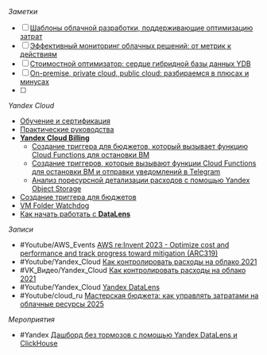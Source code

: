 *Заметки*
- [ ] [Шаблоны облачной разработки, поддерживающие оптимизацию затрат](https://learn.microsoft.com/ru-ru/azure/well-architected/cost-optimization/design-patterns)
- [ ] [Эффективный мониторинг облачных решений: от метрик к действиям](https://youtu.be/Qyv9Xi68L-w)
- [ ] [Стоимостной оптимизатор: сердце гибридной базы данных YDB](https://habr.com/ru/companies/ydb/articles/901816/)
- [ ] [On-premise, private cloud, public cloud: разбираемся в плюсах и минусах](https://habr.com/ru/companies/otus/articles/831564/)
- [ ] 

*Yandex Cloud*

- [Обучение и сертификация](https://yandex.cloud/ru/training)
- [Практические руководства](https://yandex.cloud/ru/docs/tutorials/)
- [**Yandex Cloud Billing**](https://yandex.cloud/ru/docs/billing/)
	- [Создание триггера для бюджетов, который вызывает функцию Cloud Functions для остановки ВМ](https://yandex.cloud/ru/docs/billing/tutorials/serverless-trigger-budget-vm)
	- [Создание триггеров, которые вызывают функции Cloud Functions для остановки ВМ и отправки уведомлений в Telegram](https://yandex.cloud/ru/docs/billing/tutorials/serverless-trigger-budget-queue-vm-tg)
	- [Анализ поресурсной детализации расходов с помощью Yandex Object Storage](https://yandex.cloud/ru/docs/billing/tutorials/billing-resource-detailing)
- [Создание триггера для бюджетов](https://yandex.cloud/ru/docs/functions/tutorials/serverless-trigger-budget-vm)
- [VM Folder Watchdog](https://yandex.cloud/ru/docs/cloud-apps/vm-folder-watchdog)
- [Как начать работать с **DataLens**](https://yandex.cloud/ru/docs/datalens/quickstart)

*Записи*
- #Youtube/AWS_Events [AWS re:Invent 2023 - Optimize cost and performance and track progress toward mitigation (ARC319)](https://youtu.be/keAfy8f84E0)
- #Youtube/Yandex_Cloud [Как контролировать расходы на облако 2021](https://www.youtube.com/watch?v=Ndnq1l_zWAY)
- #VK_Видео/Yandex_Cloud [Как контролировать расходы на облако 2021](https://vkvideo.ru/video-200452713_456239977)
- #Youtube/Yandex_Cloud [Yandex DataLens](https://www.youtube.com/playlist?list=PL1x4ET76A10b_H4qg7ZjpAcANaLJuZbiz)
- #Youtube/cloud_ru [Мастерская бюджета: как управлять затратами на облачные ресурсы 2025](https://www.youtube.com/watch?v=WMle3ZBlOQ4)

*Мероприятия*
- #Yandex [Дашборд без тормозов с помощью Yandex DataLens и ClickHouse](https://yandex.cloud/ru/events/1285)
 